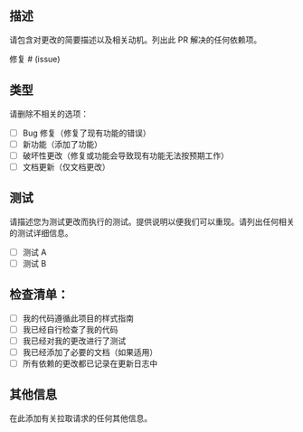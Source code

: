 ## 描述
请包含对更改的简要描述以及相关动机。列出此 PR 解决的任何依赖项。

修复 # (issue)

## 类型
请删除不相关的选项：

- [ ] Bug 修复（修复了现有功能的错误）
- [ ] 新功能（添加了功能）
- [ ] 破坏性更改（修复或功能会导致现有功能无法按预期工作）
- [ ] 文档更新（仅文档更改）

## 测试
请描述您为测试更改而执行的测试。提供说明以便我们可以重现。请列出任何相关的测试详细信息。

- [ ] 测试 A
- [ ] 测试 B

## 检查清单：
- [ ] 我的代码遵循此项目的样式指南
- [ ] 我已经自行检查了我的代码
- [ ] 我已经对我的更改进行了测试
- [ ] 我已经添加了必要的文档（如果适用）
- [ ] 所有依赖的更改都已记录在更新日志中

## 其他信息
在此添加有关拉取请求的任何其他信息。 